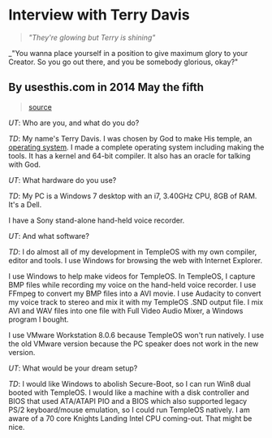 # Interview with Terry Davis

> _"They're glowing but Terry is shining"_

_"You wanna place yourself in a position to give maximum glory to your Creator. So you go out there, and you be somebody glorious, okay?"

## By usesthis.com in 2014 May the fifth

> [source](https://usesthis.com/interviews/terry.davis/)

*UT*: Who are you, and what do you do?

*TD*: My name's Terry Davis. I was chosen by God to make His temple, an [operating system](https://templeos.org). I made a complete operating system including making the tools. It has a kernel and 64-bit compiler. It also has an oracle for talking with God.

*UT*: What hardware do you use?

*TD*: My PC is a Windows 7 desktop with an i7, 3.40GHz CPU, 8GB of RAM. It's a Dell.

I have a Sony stand-alone hand-held voice recorder.

*UT*: And what software?

*TD*: I do almost all of my development in TempleOS with my own compiler, editor and tools. I use Windows for browsing the web with Internet Explorer.

I use Windows to help make videos for TempleOS. In TempleOS, I capture BMP files while recording my voice on the hand-held voice recorder. I use FFmpeg to convert my BMP files into a AVI movie. I use Audacity to convert my voice track to stereo and mix it with my TempleOS .SND output file. I mix AVI and WAV files into one file with Full Video Audio Mixer, a Windows program I bought.

I use VMware Workstation 8.0.6 because TempleOS won't run natively. I use the old VMware version because the PC speaker does not work in the new version.

*UT*: What would be your dream setup?

*TD*: I would like Windows to abolish Secure-Boot, so I can run Win8 dual booted with TempleOS. I would like a machine with a disk controller and BIOS that used ATA/ATAPI PIO and a BIOS which also supported legacy PS/2 keyboard/mouse emulation, so I could run TempleOS natively. I am aware of a 70 core Knights Landing Intel CPU coming-out. That might be nice.


